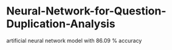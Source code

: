 # Neural-Network-for-Question-Duplication-Analysis

artificial neural network model with 86.09 % accuracy
